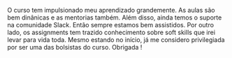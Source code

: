 O curso tem impulsionado meu aprendizado grandemente. As aulas são bem dinânicas e as mentorias também. Além disso, ainda temos o suporte na comunidade Slack. Então sempre estamos bem assistidos. Por outro lado, os assignments tem trazido conhecimento sobre soft skills que irei levar para vida toda. Mesmo estando no início, já me considero privilegiada por ser uma das bolsistas do curso. Obrigada !